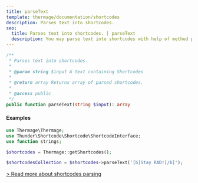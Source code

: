 ```yaml
---
title: parseText
template: thermage/documentation/shortcodes
description: Parses text into shortcodes.
seo:
  title: Parses text into shortcodes. | parseText
  description: You may parse text into shortcodes with help of method parseText
---
```


```php
/**
 * Parses text into shortcodes.
 *
 * @param string $input A text containing Shortcodes
 *
 * @return array Returns array of parsed shortcodes.
 *
 * @access public
 */
public function parseText(string $input): array
```

#### Examples

```php
use Thermage\Thermage;
use Thunder\Shortcode\Shortcode\ShortcodeInterface;
use function strings;

$shortcodes = Thermage::getShortcodes();

$shortcodesCollection = $shortcodes->parseText('[b]Stay RAD![/b]');
```

[> Read more about shortcodes parsing](https://github.com/thunderer/Shortcode#parsing)
